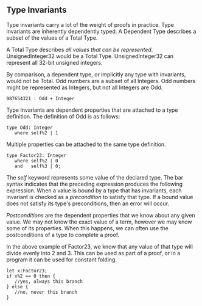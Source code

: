 ## Type Invariants

Type invariants carry a lot of the weight of proofs in practice.
Type invariants are inherently dependently typed.
A Dependent Type describes a subset of the values of a Total Type.

A Total Type describes *all values that can be represented*.
UnsignedInteger32 would be a Total Type.
UnsignedInteger32 can represent all 32-bit unsigned integers.

By comparison, a dependent type, or implicitly any type with invariants, would not be Total.
Odd numbers are a subset of all Integers.
Odd numbers might be represented as Integers, but not all Integers are Odd.

```lsts
987654321 : Odd + Integer
```

Type Invariants are dependent properties that are attached to a type definition.
The definition of Odd is as follows:

```lsts
type Odd: Integer
   where self%2 | 1
```

Multiple properties can be attached to the same type definition.

```lsts
type Factor23: Integer
   where self%2 | 0
   and   self%3 | 0;
```

The *self* keyword represents some value of the declared type.
The bar syntax indicates that the preceding expression produces the following expression.
When a value is bound by a type that has invariants, each invariant is checked as a *precondition* to satisfy that type.
If a bound value does not satisfy its type's preconditions, then an error will occur.

*Postconditions* are the dependent properties that we know about any given value.
We may not know the exact value of a term, however we may know some of its properties.
When this happens, we can often use the postconditions of a type to complete a proof.

In the above example of Factor23, we know that any value of that type will divide evenly into 2 and 3.
This can be used as part of a proof, or in a program it can be used for constant folding.

```lsts
let x:Factor23;
if x%2 == 0 then {
   //yes, always this branch
} else {
   //no, never this branch
}
```
